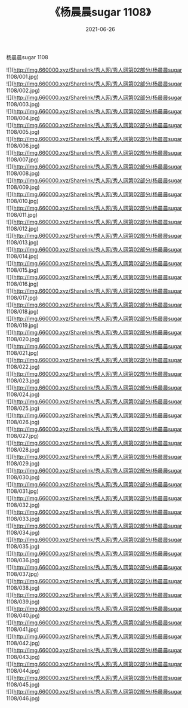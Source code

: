 ﻿---
layout: post
title:  《杨晨晨sugar 1108》
date:   2021-06-26
img: http://img.660000.xyz/Sharelink/秀人网/秀人网第02部分/杨晨晨sugar 1108/000.jpg
categories: [美女, 清纯, 唯美]
---

杨晨晨sugar 1108

  ![](http://img.660000.xyz/Sharelink/秀人网/秀人网第02部分/杨晨晨sugar 1108/001.jpg) <br> ![](http://img.660000.xyz/Sharelink/秀人网/秀人网第02部分/杨晨晨sugar 1108/002.jpg) <br> ![](http://img.660000.xyz/Sharelink/秀人网/秀人网第02部分/杨晨晨sugar 1108/003.jpg) <br> ![](http://img.660000.xyz/Sharelink/秀人网/秀人网第02部分/杨晨晨sugar 1108/004.jpg) <br> ![](http://img.660000.xyz/Sharelink/秀人网/秀人网第02部分/杨晨晨sugar 1108/005.jpg) <br> ![](http://img.660000.xyz/Sharelink/秀人网/秀人网第02部分/杨晨晨sugar 1108/006.jpg) <br> ![](http://img.660000.xyz/Sharelink/秀人网/秀人网第02部分/杨晨晨sugar 1108/007.jpg) <br> ![](http://img.660000.xyz/Sharelink/秀人网/秀人网第02部分/杨晨晨sugar 1108/008.jpg) <br> ![](http://img.660000.xyz/Sharelink/秀人网/秀人网第02部分/杨晨晨sugar 1108/009.jpg) <br> ![](http://img.660000.xyz/Sharelink/秀人网/秀人网第02部分/杨晨晨sugar 1108/010.jpg) <br> ![](http://img.660000.xyz/Sharelink/秀人网/秀人网第02部分/杨晨晨sugar 1108/011.jpg) <br> ![](http://img.660000.xyz/Sharelink/秀人网/秀人网第02部分/杨晨晨sugar 1108/012.jpg) <br> ![](http://img.660000.xyz/Sharelink/秀人网/秀人网第02部分/杨晨晨sugar 1108/013.jpg) <br> ![](http://img.660000.xyz/Sharelink/秀人网/秀人网第02部分/杨晨晨sugar 1108/014.jpg) <br> ![](http://img.660000.xyz/Sharelink/秀人网/秀人网第02部分/杨晨晨sugar 1108/015.jpg) <br> ![](http://img.660000.xyz/Sharelink/秀人网/秀人网第02部分/杨晨晨sugar 1108/016.jpg) <br> ![](http://img.660000.xyz/Sharelink/秀人网/秀人网第02部分/杨晨晨sugar 1108/017.jpg) <br> ![](http://img.660000.xyz/Sharelink/秀人网/秀人网第02部分/杨晨晨sugar 1108/018.jpg) <br> ![](http://img.660000.xyz/Sharelink/秀人网/秀人网第02部分/杨晨晨sugar 1108/019.jpg) <br> ![](http://img.660000.xyz/Sharelink/秀人网/秀人网第02部分/杨晨晨sugar 1108/020.jpg) <br> ![](http://img.660000.xyz/Sharelink/秀人网/秀人网第02部分/杨晨晨sugar 1108/021.jpg) <br> ![](http://img.660000.xyz/Sharelink/秀人网/秀人网第02部分/杨晨晨sugar 1108/022.jpg) <br> ![](http://img.660000.xyz/Sharelink/秀人网/秀人网第02部分/杨晨晨sugar 1108/023.jpg) <br> ![](http://img.660000.xyz/Sharelink/秀人网/秀人网第02部分/杨晨晨sugar 1108/024.jpg) <br> ![](http://img.660000.xyz/Sharelink/秀人网/秀人网第02部分/杨晨晨sugar 1108/025.jpg) <br> ![](http://img.660000.xyz/Sharelink/秀人网/秀人网第02部分/杨晨晨sugar 1108/026.jpg) <br> ![](http://img.660000.xyz/Sharelink/秀人网/秀人网第02部分/杨晨晨sugar 1108/027.jpg) <br> ![](http://img.660000.xyz/Sharelink/秀人网/秀人网第02部分/杨晨晨sugar 1108/028.jpg) <br> ![](http://img.660000.xyz/Sharelink/秀人网/秀人网第02部分/杨晨晨sugar 1108/029.jpg) <br> ![](http://img.660000.xyz/Sharelink/秀人网/秀人网第02部分/杨晨晨sugar 1108/030.jpg) <br> ![](http://img.660000.xyz/Sharelink/秀人网/秀人网第02部分/杨晨晨sugar 1108/031.jpg) <br> ![](http://img.660000.xyz/Sharelink/秀人网/秀人网第02部分/杨晨晨sugar 1108/032.jpg) <br> ![](http://img.660000.xyz/Sharelink/秀人网/秀人网第02部分/杨晨晨sugar 1108/033.jpg) <br> ![](http://img.660000.xyz/Sharelink/秀人网/秀人网第02部分/杨晨晨sugar 1108/034.jpg) <br> ![](http://img.660000.xyz/Sharelink/秀人网/秀人网第02部分/杨晨晨sugar 1108/035.jpg) <br> ![](http://img.660000.xyz/Sharelink/秀人网/秀人网第02部分/杨晨晨sugar 1108/036.jpg) <br> ![](http://img.660000.xyz/Sharelink/秀人网/秀人网第02部分/杨晨晨sugar 1108/037.jpg) <br> ![](http://img.660000.xyz/Sharelink/秀人网/秀人网第02部分/杨晨晨sugar 1108/038.jpg) <br> ![](http://img.660000.xyz/Sharelink/秀人网/秀人网第02部分/杨晨晨sugar 1108/039.jpg) <br> ![](http://img.660000.xyz/Sharelink/秀人网/秀人网第02部分/杨晨晨sugar 1108/040.jpg) <br> ![](http://img.660000.xyz/Sharelink/秀人网/秀人网第02部分/杨晨晨sugar 1108/041.jpg) <br> ![](http://img.660000.xyz/Sharelink/秀人网/秀人网第02部分/杨晨晨sugar 1108/042.jpg) <br> ![](http://img.660000.xyz/Sharelink/秀人网/秀人网第02部分/杨晨晨sugar 1108/043.jpg) <br> ![](http://img.660000.xyz/Sharelink/秀人网/秀人网第02部分/杨晨晨sugar 1108/044.jpg) <br> ![](http://img.660000.xyz/Sharelink/秀人网/秀人网第02部分/杨晨晨sugar 1108/045.jpg) <br> ![](http://img.660000.xyz/Sharelink/秀人网/秀人网第02部分/杨晨晨sugar 1108/046.jpg) <br>